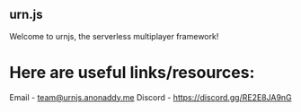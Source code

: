 ## urn.js

Welcome to urnjs, the serverless multiplayer framework!

# Here are useful links/resources:
Email - team@urnjs.anonaddy.me
Discord - https://discord.gg/RE2E8JA9nG
